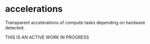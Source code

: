 # accelerations
 Transparent accelerations of compute tasks depending on hardware detected.


THIS IS AN ACTIVE WORK IN PROGRESS